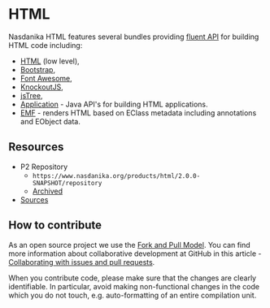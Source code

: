 # HTML

Nasdanika HTML features several bundles providing [fluent API](https://en.wikipedia.org/wiki/Fluent_interface) for building HTML code including:

* [HTML](html.html) (low level), 
* [Bootstrap](bootstrap.html), 
* [Font Awesome](fontawesome.html), 
* [KnockoutJS](knockout.html), 
* [jsTree](jstree.html),
* [Application](app.html) - Java API's for building HTML applications.
* [EMF](emf.html) - renders HTML based on EClass metadata including annotations and EObject data.

## Resources

* P2 Repository
    * ``https://www.nasdanika.org/products/html/2.0.0-SNAPSHOT/repository``
    * [Archived](https://www.nasdanika.org/products/html/2.0.0-SNAPSHOT/org.nasdanika.html.repository-2.0.0-SNAPSHOT.zip)
* [Sources](html.zip)
 
## How to contribute

As an open source project we use the [Fork and Pull Model](https://help.github.com/articles/about-collaborative-development-models/).
You can find more information about collaborative development at GitHub in this article - [Collaborating with issues and pull requests](https://help.github.com/categories/collaborating-with-issues-and-pull-requests).

When you contribute code, please make sure that the changes are clearly identifiable. In particular, avoid making non-functional changes in the code which you do not touch, 
e.g. auto-formatting of an entire compilation unit. 

